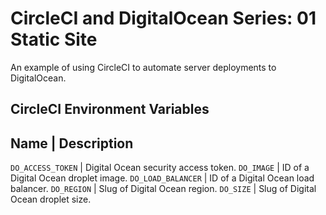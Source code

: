 # CircleCI and DigitalOcean Series: 01 Static Site

An example of using CircleCI to automate server deployments to DigitalOcean.

## CircleCI Environment Variables

Name | Description
---
`DO_ACCESS_TOKEN` | Digital Ocean security access token.
`DO_IMAGE` | ID of a Digital Ocean droplet image.
`DO_LOAD_BALANCER` | ID of a Digital Ocean load balancer.
`DO_REGION` | Slug of Digital Ocean region.
`DO_SIZE` | Slug of Digital Ocean droplet size.
